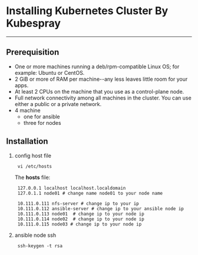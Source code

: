 # Installing Kubernetes Cluster By Kubespray

---

## Prerequisition

- One or more machines running a deb/rpm-compatible Linux OS; for example: Ubuntu or CentOS.
- 2 GiB or more of RAM per machine--any less leaves little room for your apps.
- At least 2 CPUs on the machine that you use as a control-plane node.
- Full network connectivity among all machines in the cluster. You can use either a public or a private network.
- 4 machine
  - one for ansible
  - three for nodes

## Installation

1. config host file

        vi /etc/hosts

    The **hosts** file:

        127.0.0.1 localhost localhost.localdomain
        127.0.1.1 node01 # change name node01 to your node name

        10.111.0.111 nfs-server # change ip to your ip
        10.111.0.112 ansible-server # change ip to your ansible node ip
        10.111.0.113 node01  # change ip to your node ip
        10.111.0.114 node02  # change ip to your node ip
        10.111.0.115 node03 # change ip to your node ip

2. ansible node ssh

        ssh-keygen -t rsa
